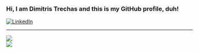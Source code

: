 ### Hi, I am Dimitris Trechas and this is my GitHub profile, duh!

[![LinkedIn](https://img.shields.io/badge/LinkedIn-%230077B5.svg?logo=linkedin&logoColor=white)](https://linkedin.com/in/dimitristrechas)

---

![](https://github-readme-stats.vercel.app/api/top-langs/?username=dimitristrechas&theme=dracula&hide_border=true&include_all_commits=false&count_private=false&layout=compact)<br/>
[![](https://visitcount.itsvg.in/api?id=dimitristrechas&icon=0&color=6)](https://visitcount.itsvg.in)

